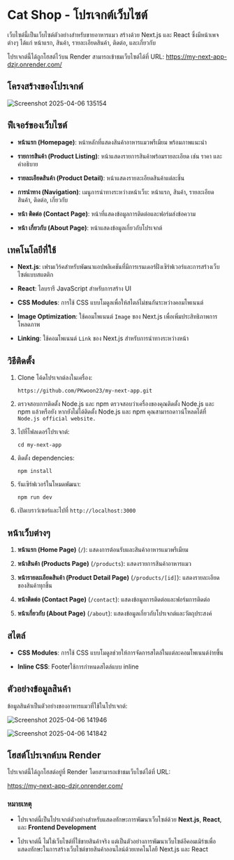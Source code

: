 # Cat Shop - โปรเจกต์เว็บไซต์
เว็บไซต์นี้เป็นเว็บไซต์ตัวอย่างสำหรับขายอาหารแมว สร้างด้วย Next.js และ React ซึ่งมีหน้าเพจต่างๆ ได้แก่ หน้าแรก, สินค้า, รายละเอียดสินค้า, ติดต่อ, และเกี่ยวกับ

โปรเจกต์นี้ได้ถูกโฮสต์ไว้บน Render สามารถเข้าชมเว็บไซต์ได้ที่ URL:
https://my-next-app-dzjr.onrender.com/

## โครงสร้างของโปรเจกต์
![Screenshot 2025-04-06 135154](https://github.com/user-attachments/assets/c63e4aaa-92bc-4ac8-b1ac-b2ec4914ba02)

## ฟีเจอร์ของเว็บไซต์

-   **หน้าแรก (Homepage)**: หน้าหลักที่แสดงสินค้าอาหารแมวพรีเมียม พร้อมภาพแนะนำ
    
-   **รายการสินค้า (Product Listing)**: หน้าแสดงรายการสินค้าพร้อมรายละเอียด เช่น ราคา และคำอธิบาย
    
-   **รายละเอียดสินค้า (Product Detail)**: หน้าแสดงรายละเอียดสินค้าแต่ละชิ้น
    
-   **การนำทาง (Navigation)**: เมนูการนำทางระหว่างหน้าเว็บ: หน้าแรก, สินค้า, รายละเอียดสินค้า, ติดต่อ, เกี่ยวกับ
    
-   **หน้า ติดต่อ (Contact Page)**: หน้าที่แสดงข้อมูลการติดต่อและฟอร์มส่งข้อความ
    
-   **หน้า เกี่ยวกับ (About Page)**: หน้าแสดงข้อมูลเกี่ยวกับโปรเจกต์

## เทคโนโลยีที่ใช้

-   **Next.js**: เฟรมเวิร์คสำหรับพัฒนาแอปพลิเคชันที่มีการเรนเดอร์ฝั่งเซิร์ฟเวอร์และการสร้างเว็บไซต์แบบสแตติก
    
-   **React**: ไลบรารี JavaScript สำหรับการสร้าง UI
    
-   **CSS Modules**: การใช้ CSS แบบโมดูลเพื่อให้สไตล์ไม่ชนกันระหว่างคอมโพเนนต์
    
-   **Image Optimization**: ใช้คอมโพเนนต์ `Image` ของ Next.js เพื่อเพิ่มประสิทธิภาพการโหลดภาพ
    
-   **Linking**: ใช้คอมโพเนนต์ `Link` ของ Next.js สำหรับการนำทางระหว่างหน้า

## วิธีติดตั้ง

1.  Clone โค้ดโปรเจกต์ลงในเครื่อง:
   
    `https://github.com/PKwoon23/my-next-app.git`
    
2.  ตรวจสอบการติดตั้ง Node.js และ npm ตรวจสอบว่าเครื่องของคุณติดตั้ง Node.js และ npm แล้วหรือยัง
    หากยังไม่ได้ติดตั้ง Node.js และ npm คุณสามารถดาวน์โหลดได้ที่
    `Node.js official website.`
    
4.  ไปที่โฟลเดอร์โปรเจกต์:
    
    `cd my-next-app` 
    
5.  ติดตั้ง dependencies:
    
    `npm install` 
    
6.  รันเซิร์ฟเวอร์ในโหมดพัฒนา:
    
    `npm run dev` 
    
7.  เปิดเบราว์เซอร์และไปที่ `http://localhost:3000`

## หน้าเว็บต่างๆ

1.  **หน้าแรก (Home Page)** (`/`): แสดงการต้อนรับและสินค้าอาหารแมวพรีเมียม
    
2.  **หน้าสินค้า (Products Page)** (`/products`): แสดงรายการสินค้าอาหารแมว
    
3.  **หน้ารายละเอียดสินค้า (Product Detail Page)** (`/products/[id]`): แสดงรายละเอียดของสินค้าทุกชิ้น
    
4.  **หน้าติดต่อ (Contact Page)** (`/contact`): แสดงข้อมูลการติดต่อและฟอร์มการติดต่อ
    
5.  **หน้าเกี่ยวกับ (About Page)** (`/about`): แสดงข้อมูลเกี่ยวกับโปรเจกต์และวัตถุประสงค์

## สไตล์

-   **CSS Modules**: การใช้ CSS แบบโมดูลช่วยให้การจัดการสไตล์ในแต่ละคอมโพเนนต์ง่ายขึ้น
    
-   **Inline CSS**: Footerใช้การกำหนดสไตล์แบบ inline

## ตัวอย่างข้อมูลสินค้า

ข้อมูลสินค้าเป็นตัวอย่างของอาหารแมวที่ใช้ในโปรเจกต์:

![Screenshot 2025-04-06 141946](https://github.com/user-attachments/assets/c49d1439-f61e-4789-968a-e91ae3422118)

![Screenshot 2025-04-06 141842](https://github.com/user-attachments/assets/bc7e78ca-5c77-462a-8e37-aca27572c035)

## โฮสต์โปรเจกต์บน Render
โปรเจกต์นี้ได้ถูกโฮสต์อยู่ที่ Render โดยสามารถเข้าชมเว็บไซต์ได้ที่ URL:

https://my-next-app-dzjr.onrender.com/

### หมายเหตุ

-   โปรเจกต์นี้เป็นโปรเจกต์ตัวอย่างสำหรับแสดงทักษะการพัฒนาเว็บไซต์ด้วย **Next.js**, **React**, และ **Frontend Development**
    
-   โปรเจกต์นี้ ไม่ใช่เว็บไซต์ที่ใช้ขายสินค้าจริง แต่เป็นตัวอย่างการพัฒนาเว็บไซต์อีคอมเมิร์ซเพื่อแสดงทักษะในการสร้างเว็บไซต์ขายสินค้าออนไลน์ด้วยเทคโนโลยี Next.js และ React
